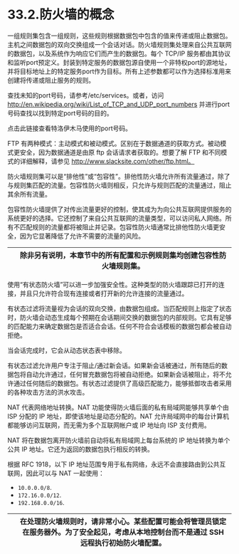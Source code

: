 # 33.2.防火墙的概念

一组规则集包含一组规则，这些规则根据数据包中包含的值来传递或阻止数据包。主机之间数据包的双向交换组成一个会话对话。防火墙规则集处理来自公共互联网的数据包，以及系统作为响应它们而产生的数据包。每个 TCP/IP 服务都由其协议和监听port预定义。封装到特定服务的数据包源自使用一个非特权port的源地址，并将目标地址上的特定服务port作为目标。所有上述参数都可以作为选择标准用来创建将传递或阻止服务的规则。

查找未知的port号码，请参考/etc/services。或者，访问 http://en.wikipedia.org/wiki/List_of_TCP_and_UDP_port_numbers 并进行port号码查找以找到特定port号码的目的。

点击此链接查看特洛伊木马使用的port号码。

FTP 有两种模式：主动模式和被动模式。区别在于数据通道的获取方式。被动模式更安全，因为数据通道是由原 ftp 会话请求者获取的。想要了解 FTP 和不同模式的详细解释，请参见 http://www.slacksite.com/other/ftp.html。

防火墙规则集可以是“排他性”或“包容性”。排他性防火墙允许所有流量通过，除了与规则集匹配的流量。包容性防火墙则相反，只允许与规则匹配的流量通过，阻止其余所有流量。

包容性防火墙提供了对传出流量更好的控制，使其成为为向公共互联网提供服务的系统更好的选择。它还控制了来自公共互联网的流量类型，可以访问私人网络。所有不匹配规则的流量都将被阻止并记录。包容性防火墙通常比排他性防火墙更安全，因为它显著降低了允许不需要的流量的风险。

|  | 除非另有说明，本章节中的所有配置和示例规则集均创建包容性防火墙规则集。 |
| -- | ------------------------------------------------------------------------ |

使用“有状态防火墙”可以进一步加强安全性。这种类型的防火墙跟踪已打开的连接，并且只允许符合现有连接或者打开新的允许连接的流量通过。

有状态过滤将流量视为会话的双向交换，由数据包组成。当匹配规则上指定了状态时，防火墙会动态生成每个预期在会话期间交换的数据包的内部规则。它具有足够的匹配能力来确定数据包是否适合会话。任何不符合会话模板的数据包都会被自动拒绝。

当会话完成时，它会从动态状态表中移除。

有状态过滤允许用户专注于阻止/通过新会话。如果新会话被通过，所有随后的数据包将自动允许通过，任何冒充数据包将被自动拒绝。如果新会话被阻止，将不允许通过任何随后的数据包。有状态过滤提供了高级匹配能力，能够抵御攻击者采用的各种攻击方法的洪水攻击。

NAT 代表网络地址转换。NAT 功能使得防火墙后面的私有局域网能够共享单个由 ISP 分配的 IP 地址，即使该地址是动态分配的。NAT 允许局域网中的每台计算机都能够访问互联网，而无需为多个互联网帐户或 IP 地址向 ISP 支付费用。

NAT 将在数据包离开防火墙前自动将私有局域网上每台系统的 IP 地址转换为单个公共 IP 地址。它还为返回的数据包执行相反的转换。

根据 RFC 1918，以下 IP 地址范围专用于私有网络，永远不会直接路由到公共互联网，因此可以与 NAT 一起使用：

* `10.0.0.0/8`.
* `172.16.0.0/12`.
* `192.168.0.0/16`.

|  | 在处理防火墙规则时，请非常小心。某些配置可能会将管理员锁定在服务器外。为了安全起见，考虑从本地控制台而不是通过 SSH 远程执行初始防火墙配置。 |
| -- | --------------------------------------------------------------------------------------------------------------------------------------------- |
